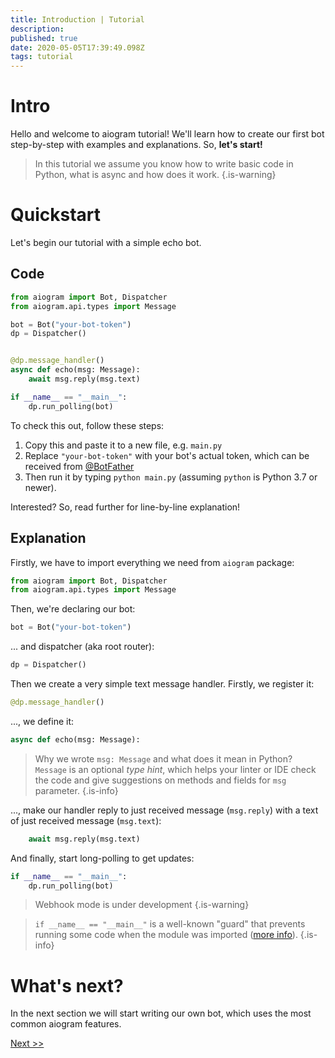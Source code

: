 ```yaml
---
title: Introduction | Tutorial
description: 
published: true
date: 2020-05-05T17:39:49.098Z
tags: tutorial
---
```


# Intro
Hello and welcome to aiogram tutorial! We'll learn how to create our first bot step-by-step with examples and explanations. So, **let's start!**

> In this tutorial we assume you know how to write basic code in Python, what is async and how does it work.
{.is-warning}

# Quickstart
Let's begin our tutorial with a simple echo bot.

## Code

```python
from aiogram import Bot, Dispatcher
from aiogram.api.types import Message

bot = Bot("your-bot-token")
dp = Dispatcher()


@dp.message_handler()
async def echo(msg: Message):
    await msg.reply(msg.text)

if __name__ == "__main__":
    dp.run_polling(bot)
```

To check this out, follow these steps:
1. Copy this and paste it to a new file, e.g. `main.py`
1. Replace `"your-bot-token"` with your bot's actual token, which can be received from [@BotFather](https://t.me/BotFather)
1. Then run it by typing `python main.py` (assuming `python` is Python 3.7 or newer).

Interested? So, read further for line-by-line explanation!

## Explanation
Firstly, we have to import everything we need from `aiogram` package:
```python
from aiogram import Bot, Dispatcher
from aiogram.api.types import Message
```

Then, we're declaring our bot:
```python
bot = Bot("your-bot-token")
```

... and dispatcher (aka root router):
```python
dp = Dispatcher()
```

Then we create a very simple text message handler. Firstly, we register it:
```python
@dp.message_handler()
```

..., we define it:
```python
async def echo(msg: Message):
```

> Why we wrote `msg: Message` and what does it mean in Python? `Message` is an optional _type hint_, which helps your linter or IDE check the code and give suggestions on methods and fields for `msg` parameter.
{.is-info}

..., make our handler reply to just received message (`msg.reply`) with a text of just received message (`msg.text`):
```python
    await msg.reply(msg.text)
```

And finally, start long-polling to get updates:
```python
if __name__ == "__main__":
    dp.run_polling(bot)
```

> Webhook mode is under development
{.is-warning}


> `if __name__ == "__main__"` is a well-known "guard" that prevents running some code when the module was imported ([more info](https://stackoverflow.com/questions/419163/what-does-if-name-main-do)).
{.is-info}

# What's next?
In the next section we will start writing our own bot, which uses the most common aiogram features.

[Next >>](/en/tutorial/handlers)